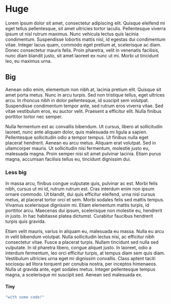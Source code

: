 # Huge

Lorem ipsum dolor sit amet, consectetur adipiscing elit. Quisque eleifend mi eget tellus pellentesque, sit amet ultricies tortor iaculis. Pellentesque viverra ipsum ut nisl rutrum maximus. Nunc vehicula lectus quis lacinia condimentum. Suspendisse lobortis mattis nisl, id egestas dui condimentum vitae. Integer lacus quam, commodo eget pretium at, scelerisque ac diam. Donec consectetur mauris felis. Proin pharetra, velit in venenatis facilisis, nunc diam blandit justo, sit amet laoreet ex nunc ut mi. Morbi ut tincidunt leo, eu maximus urna.

## Big

Aenean odio enim, elementum non nibh at, lacinia pretium elit. Quisque sit amet porta metus. Nunc in arcu turpis. Sed non tristique tellus, eget ultrices arcu. In rhoncus nibh in dolor pellentesque, id suscipit sem volutpat. Suspendisse condimentum tempor ante, sed rutrum eros viverra vitae. Sed vitae vestibulum eros, eu auctor velit. Praesent a efficitur elit. Nulla finibus porttitor tortor nec semper.

Nulla fermentum est ac convallis bibendum. Ut cursus, libero at sollicitudin laoreet, nunc ante aliquam dolor, quis malesuada mi ligula a sapien. Pellentesque sollicitudin odio a tempor tempus. Ut finibus nulla eget placerat hendrerit. Aenean eu arcu metus. Aliquam erat volutpat. Sed in ullamcorper mauris. Ut sollicitudin nisi fermentum, molestie justo eu, malesuada magna. Proin semper nisi sit amet pulvinar lacinia. Etiam purus magna, accumsan facilisis tellus eu, tincidunt dignissim dui.

### Less big

In massa arcu, finibus congue vulputate quis, pulvinar ac est. Morbi felis nibh, cursus ut mi id, rutrum rutrum est. Cras interdum enim non ipsum ornare commodo. Ut blandit, dui quis efficitur eleifend, urna nisl cursus metus, at placerat tortor orci et sem. Morbi sodales felis sed mattis tempus. Vivamus scelerisque dignissim mi. Etiam elementum mattis turpis, id porttitor arcu. Maecenas dui ipsum, scelerisque non molestie eu, hendrerit in justo. In hac habitasse platea dictumst. Curabitur faucibus hendrerit turpis quis gravida.

Etiam velit mauris, varius in aliquam eu, malesuada eu massa. Nulla eu arcu in velit bibendum volutpat. Nulla sollicitudin lectus nisi, ac efficitur nibh consectetur vitae. Fusce a placerat turpis. Nullam tincidunt sed nulla sed vulputate. In id pharetra libero, congue aliquet justo. In laoreet, odio a interdum fermentum, leo orci efficitur turpis, at tempus diam sem quis diam. Vestibulum ultricies urna eget mi dignissim convallis. Class aptent taciti sociosqu ad litora torquent per conubia nostra, per inceptos himenaeos. Nulla ut gravida ante, eget sodales metus. Integer pellentesque tempus magna, a scelerisque mi suscipit sed. Aenean sed malesuada ex. 

#### Tiny

```rust
"with some code!"
```
